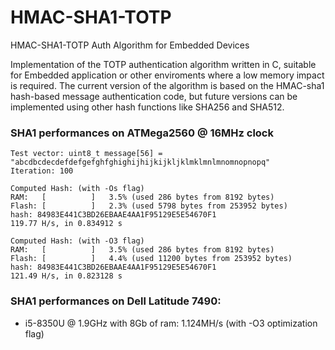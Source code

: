 # HMAC-SHA1-TOTP
 HMAC-SHA1-TOTP Auth Algorithm for Embedded Devices
 
 Implementation of the TOTP authentication algorithm written in C, suitable for Embedded application or other enviroments where a low memory impact is required.
 The current version of the algorithm is based on the HMAC-sha1 hash-based message authentication code, but future versions can be implemented using other hash functions like SHA256 and SHA512.

### SHA1 performances on ATMega2560 @ 16MHz clock
```
Test vector: uint8_t message[56] = "abcdbcdecdefdefgefghfghighijhijkijkljklmklmnlmnomnopnopq"
Iteration: 100

Computed Hash: (with -Os flag)
RAM:   [          ]   3.5% (used 286 bytes from 8192 bytes)
Flash: [          ]   2.3% (used 5798 bytes from 253952 bytes)
hash: 84983E441C3BD26EBAAE4AA1F95129E5E54670F1
119.77 H/s, in 0.834912 s

Computed Hash: (with -O3 flag)
RAM:   [          ]   3.5% (used 286 bytes from 8192 bytes)
Flash: [          ]   4.4% (used 11200 bytes from 253952 bytes)
hash: 84983E441C3BD26EBAAE4AA1F95129E5E54670F1
121.49 H/s, in 0.823128 s
```
### SHA1 performances on Dell Latitude 7490: 
- i5-8350U @ 1.9GHz with 8Gb of ram: 1.124MH/s (with -O3 optimization flag)
